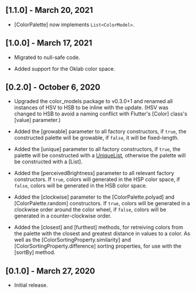 ## [1.1.0] - March 20, 2021

* [ColorPalette] now implements `List<ColorModel>`.

## [1.0.0] - March 17, 2021

* Migrated to null-safe code.

* Added support for the Oklab color space.

## [0.2.0] - October 6, 2020

* Upgraded the color_models package to v0.3.0+1 and renamed all instances of
HSV to HSB to be inline with the update. (HSV was changed to HSB to avoid a
naming conflict with Flutter's [Color] class's [value] parameter.)

* Added the [growable] parameter to all factory constructors, if `true`, the
constructed palette will be growable, if `false`, it will be fixed-length.

* Added the [unique] parameter to all factory constructors, if `true`, the
palette will be constructed with a [UniqueList](https://pub.dartlang.org/packages/unique_list),
otherwise the palette will be constructed with a [List].

* Added the [perceivedBrightness] parameter to all relevant factory constructors.
If `true`, colors will generated in the HSP color space, if `false`, colors will
be generated in the HSB color space.

* Added the [clockwise] parameter to the [ColorPalette.polyad] and
[ColorPalette.random] constructors. If `true`, colors will be generated in a
clockwise order around the color wheel, if `false`, colors will be generated
in a counter-clockwise order.

* Added the [closest] and [furthest] methods, for retreiving colors
from the palette with the closest and greatest distance in values to a color.
As well as the [ColorSortingProperty.similarity] and [ColorSortingProperty.difference]
sorting properties, for use with the [sortBy] method.

## [0.1.0] - March 27, 2020

* Initial release.
